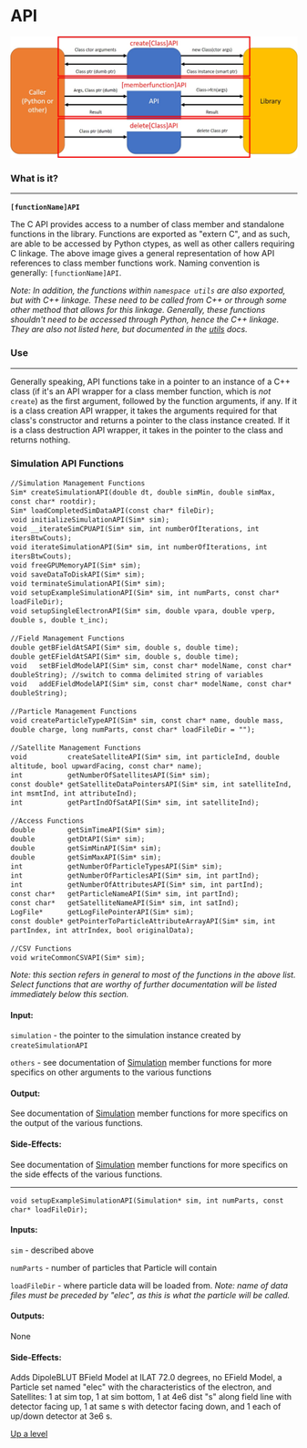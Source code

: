 # API


![API Model](./API.jpg)


### What is it?
---
**`[functionName]API`**

The C API provides access to a number of class member and standalone functions in the library.  Functions are exported as "extern C", and as such, are able to be accessed by Python ctypes, as well as other callers requiring C linkage.  The above image gives a general representation of how API references to class member functions work.  Naming convention is generally: `[functionName]API`.

*Note: In addition, the functions within `namespace utils` are also exported, but with C++ linkage.  These need to be called from C++ or through some other method that allows for this linkage.  Generally, these functions shouldn't need to be accessed through Python, hence the C++ linkage.  They are also not listed here, but documented in the [utils](./../utils/README.md) docs.*


### Use
---
Generally speaking, API functions take in a pointer to an instance of a C++ class (if it's an API wrapper for a class member function, which is *not* `create`) as the first argument, followed by the function arguments, if any.  If it is a class creation API wrapper, it takes the arguments required for that class's constructor and returns a pointer to the class instance created.  If it is a class destruction API wrapper, it takes in the pointer to the class and returns nothing.


### Simulation API Functions
```
//Simulation Management Functions
Sim* createSimulationAPI(double dt, double simMin, double simMax, const char* rootdir);
Sim* loadCompletedSimDataAPI(const char* fileDir);
void initializeSimulationAPI(Sim* sim);
void __iterateSimCPUAPI(Sim* sim, int numberOfIterations, int itersBtwCouts);
void iterateSimulationAPI(Sim* sim, int numberOfIterations, int itersBtwCouts);
void freeGPUMemoryAPI(Sim* sim);
void saveDataToDiskAPI(Sim* sim);
void terminateSimulationAPI(Sim* sim);
void setupExampleSimulationAPI(Sim* sim, int numParts, const char* loadFileDir);
void setupSingleElectronAPI(Sim* sim, double vpara, double vperp, double s, double t_inc);

//Field Management Functions
double getBFieldAtSAPI(Sim* sim, double s, double time);
double getEFieldAtSAPI(Sim* sim, double s, double time);
void   setBFieldModelAPI(Sim* sim, const char* modelName, const char* doubleString); //switch to comma delimited string of variables
void   addEFieldModelAPI(Sim* sim, const char* modelName, const char* doubleString);

//Particle Management Functions
void createParticleTypeAPI(Sim* sim, const char* name, double mass, double charge, long numParts, const char* loadFileDir = "");

//Satellite Management Functions
void          createSatelliteAPI(Sim* sim, int particleInd, double altitude, bool upwardFacing, const char* name);
int           getNumberOfSatellitesAPI(Sim* sim);
const double* getSatelliteDataPointersAPI(Sim* sim, int satelliteInd, int msmtInd, int attributeInd);
int           getPartIndOfSatAPI(Sim* sim, int satelliteInd);

//Access Functions
double        getSimTimeAPI(Sim* sim);
double        getDtAPI(Sim* sim);
double        getSimMinAPI(Sim* sim);
double        getSimMaxAPI(Sim* sim);
int           getNumberOfParticleTypesAPI(Sim* sim);
int           getNumberOfParticlesAPI(Sim* sim, int partInd);
int           getNumberOfAttributesAPI(Sim* sim, int partInd);
const char*   getParticleNameAPI(Sim* sim, int partInd);
const char*   getSatelliteNameAPI(Sim* sim, int satInd);
LogFile*      getLogFilePointerAPI(Sim* sim);
const double* getPointerToParticleAttributeArrayAPI(Sim* sim, int partIndex, int attrIndex, bool originalData);

//CSV Functions
void writeCommonCSVAPI(Sim* sim);
```

*Note: this section refers in general to most of the functions in the above list.  Select functions that are worthy of further documentation will be listed immediately below this section.*

#### Input:

`simulation` - the pointer to the simulation instance created by `createSimulationAPI`

`others` - see documentation of [Simulation](./../Simulation/README.md) member functions for more specifics on other arguments to the various functions


#### Output:
See documentation of [Simulation](./../Simulation/README.md) member functions for more specifics on the output of the various functions.


#### Side-Effects:
See documentation of [Simulation](./../Simulation/README.md) member functions for more specifics on the side effects of the various functions.


---
```
void setupExampleSimulationAPI(Simulation* sim, int numParts, const char* loadFileDir);
```
#### Inputs:
`sim` - described above

`numParts` - number of particles that Particle will contain

`loadFileDir` - where particle data will be loaded from.  *Note: name of data files must be preceded by "elec", as this is what the particle will be called.*


#### Outputs:
None


#### Side-Effects:
Adds DipoleBLUT BField Model at ILAT 72.0 degrees, no EField Model, a Particle set named "elec" with the characteristics of the electron, and Satellites: 1 at sim top, 1 at sim bottom, 1 at 4e6 dist "s" along field line with detector facing up, 1 at same s with detector facing down, and 1 each of up/down detector at 3e6 s.


[Up a level](./../README.md)